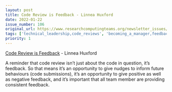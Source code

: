 ```yaml
---
layout: post
title: Code Review is Feedback - Linnea Huxford
date: 2022-01-22
issue_number: 106
original_url: https://www.researchcomputingteams.org/newsletter_issues/0106
tags: ['technical_leadership,code_reviews', 'becoming_a_manager,feedback']
priority: 1
---
```


<!-- markdownlint-disable MD033 -->
<!-- markdownlint-disable MD041 -->
<!-- markdownlint-disable MD049 -->

[Code Review is Feedback](https://www.linsoftware.com/code-review-is-feedback/) - Linnea Huxford

A reminder that code review isn’t just about the code in question, it’s feedback.  So that means it’s an opportunity to give nudges to inform future behaviours (code submissions), it’s an opportunity to give positive as well as negative feedback, and it’s important that all team member are providing consistent feedback.
